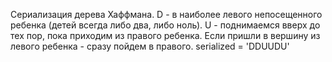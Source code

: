 Сериализация дерева Хаффмана.
D - в наиболее левого непосещенного ребенка (детей всегда либо два, либо ноль).
U - поднимаемся вверх до тех пор, пока приходим из правого ребенка. Если пришли в вершину из левого ребенка - сразу пойдем в правого.
serialized = 'DDUUDU'
